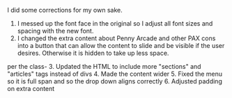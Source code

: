 I did some corrections for my own sake.

1. I messed up the font face in the original so I adjust all font sizes and spacing with the new font.
2. I changed the extra content about Penny Arcade and other PAX cons into a button that can allow the content to slide and be visible if the user desires.   Otherwise it is hidden to take up less space.

per the class-
3. Updated the HTML to include more "sections" and "articles" tags instead of divs
4. Made the content wider
5. Fixed the menu so it is full span and so the drop down aligns correctly
6. Adjusted padding on extra content
